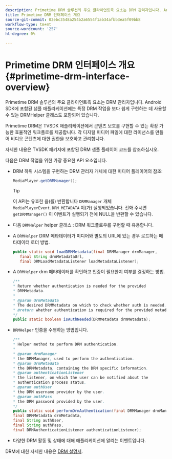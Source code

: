 ```yaml
---
description: Primetime DRM 솔루션의 주요 클라이언트측 요소는 DRM 관리자입니다. Android SDK에 포함된 샘플 애플리케이션에는 특정 DRM 작업을 보다 쉽게 구현하는 데 사용할 수 있는 DRMHelper 클래스도 포함되어 있습니다.
title: Primetime DRM 인터페이스 개요
source-git-commit: 02ebc3548a254b2a6554f1ab34afbb3ea5f09bb8
workflow-type: tm+mt
source-wordcount: '257'
ht-degree: 0%

---
```


# Primetime DRM 인터페이스 개요 {#primetime-drm-interface-overview}

Primetime DRM 솔루션의 주요 클라이언트측 요소는 DRM 관리자입니다. Android SDK에 포함된 샘플 애플리케이션에는 특정 DRM 작업을 보다 쉽게 구현하는 데 사용할 수 있는 DRMHelper 클래스도 포함되어 있습니다.

<!--<a id="section_4DD54E085AB345FE9BE00865E56B28DB"></a>-->

Primetime DRM은 TVSDK 애플리케이션에서 콘텐츠 보호를 구현할 수 있는 확장 가능한 효율적인 워크플로를 제공합니다. 각 디지털 미디어 파일에 대한 라이선스를 만들어 비디오 콘텐츠에 대한 권한을 보호하고 관리합니다.

자세한 내용은 TVSDK 패키지에 포함된 DRM 샘플 플레이어 코드를 참조하십시오.

다음은 DRM 작업을 위한 가장 중요한 API 요소입니다.

* DRM 하위 시스템을 구현하는 DRM 관리자 개체에 대한 미디어 플레이어의 참조:

  ```java
  MediaPlayer.getDRMManager();
  ```

  >[!TIP]
  >
  >이 API는 유효한 을(를) 반환합니다 `DRMManager` 개체 `MediaPlayerEvent.DRM_METADATA` 이(가) 실행되었습니다. 전화 주시면 `getDRMManager()` 이 이벤트가 실행되기 전에 NULL을 반환할 수 있습니다.

* 다음 `DRMHelper` helper 클래스 : DRM 워크플로우를 구현할 때 유용합니다.
* A `DRMHelper` DRM 메타데이터가 미디어와 별도의 URL에 있는 경우 로드하는 메타데이터 로더 방법.

  ```java
  public static void loadDRMMetadata(final DRMManager drmManager,  
     final String drmMetadataUrl,  
     final DRMLoadMetadataListener loadMetadataListener);
  ```

* A `DRMHelper` drm 메타데이터를 확인하고 인증이 필요한지 여부를 결정하는 방법.

  ```java
  /** 
  * Return whether authentication is needed for the provided 
  * DRMMetadata. 
  * 
  * @param drmMetadata 
  * The desired DRMMetadata on which to check whether auth is needed. 
  * @return whether authentication is required for the provided metadata 
  */ 
  public static boolean isAuthNeeded(DRMMetadata drmMetadata);
  ```

* `DRMHelper` 인증을 수행하는 방법입니다.

  ```java
  /** 
  * Helper method to perform DRM authentication. 
  * 
  * @param drmManager 
  * the DRMManager, used to perform the authentication. 
  * @param drmMetadata 
  * the DRMMetadata, containing the DRM specific information. 
  * @param authenticationListener 
  * the listener, on which the user can be notified about the 
  * authentication process status. 
  * @param authUser 
  * the DRM username provider by the user. 
  * @param authPass 
  * the DRM password provided by the user. 
  */ 
  public static void performDrmAuthentication(final DRMManager drmManager,  
  final DRMMetadata drmMetadata,  
  final String authUser,  
  final String authPass,  
  final DRMAuthenticationListener authenticationListener);
  ```

* 다양한 DRM 활동 및 상태에 대해 애플리케이션에 알리는 이벤트입니다.

<!--<a id="section_F58941D68EB94A5EBD1C7454D2A1B17A"></a>-->

DRM에 대한 자세한 내용은 [DRM 설명서](https://helpx.adobe.com/primetime/user-guide.html).
